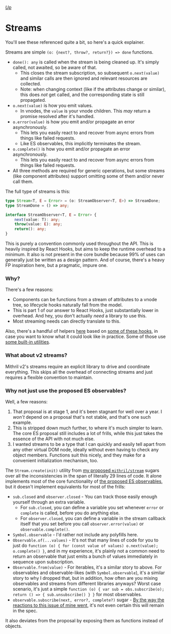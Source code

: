 [*Up*](README.md)

# Streams

You'll see these referenced quite a bit, so here's a quick explainer.

Streams are simple `(o: {next?, throw?, return?}) => done` functions.

- `done(): any` is called when the stream is being cleaned up. It's simply called, not awaited, so be aware of that.
    - This closes the stream subscription, so subsequent `o.next(value)` and similar calls are then ignored and relevant resources are collected.
    - Note: when changing context (like if the attributes change or similar), this does *not* get called, and the corresponding state is still propagated.
- `o.next(value)` is how you emit values.
    - In vnodes, the `value` is your vnode children. This *may* return a promise resolved after it's handled.
- `o.error(value)` is how you emit and/or propagate an error asynchronously.
    - This lets you easily react to and recover from async errors from things like failed requests.
    - Like ES observables, this implicitly terminates the stream.
- `o.complete()` is how you emit and/or propagate an error asynchronously.
    - This lets you easily react to and recover from async errors from things like failed requests.
- All three methods are required for generic operations, but some streams (like component attributes) support omitting some of them and/or never call them.

The full type of streams is this:

```ts
type Stream<T, E = Error> = (o: StreamObserver<T, E>) => StreamDone;
type StreamDone = () => any;

interface StreamObserver<T, E = Error> {
    next(value: T): any;
    throw(value: E): any;
    return(): any;
}
```

This is purely a convention commonly used throughout the API. This is heavily inspired by React Hooks, but aims to keep the runtime overhead to a minimum. It also is not present in the core bundle because 99% of uses can generally just be written as a design pattern. And of course, there's a heavy FP inspiration here, but a pragmatic, impure one.

### Why?

There's a few reasons:

- Components can be functions from a stream of attributes to a vnode tree, so lifecycle hooks naturally fall from the model.
- This is part 1 of our answer to React Hooks, just substantially lower in overhead. And hey, you don't actually *need* a library to use this.
- Most streaming needs can directly translate to this.

Also, there's a handful of helpers [here](https://github.com/isiahmeadows/mithril.js/tree/redesign-redux/helpers) based on [some of these hooks](https://usehooks.com/), in case you want to know what it could look like in practice. Some of those use [some built-in utilities](stream-utils.md).

### What about v2 streams?

Mithril v2's streams require an explicit library to drive and coordinate everything. This skips all the overhead of connecting streams and just requires a flexible convention to maintain.

### Why not just use the proposed ES observables?

Well, a few reasons:

1. That proposal is at stage 1, and it's been stagnant for well over a year. I *won't* depend on a proposal that's not stable, and that's one such example.
2. This is stripped down much further, to where it's much simpler to learn. The core ES proposal still includes a lot of frills, while this just takes the essence of the API with not much else.
3. I wanted streams to be a type that I can quickly and easily tell apart from any other virtual DOM node, ideally without even having to check any object members. Functions suit this nicely, and they make for a convenient initialization mechanism, too.

The `Stream.create(init)` utility from [my proposed `mithril/stream`](stream-utils.md) sugars over all the inconsistencies in the span of literally 29 lines of code. It alone implements most of the core functionality of [the proposed ES observables](https://github.com/tc39/proposal-observable), but it doesn't implement equivalents for most of the frills:

- `sub.closed` and `observer.closed` - You can track those easily enough yourself through an extra variable.
    - For `sub.closed`, you can define a variable you set whenever `error` or `complete` is called, before you do anything else.
    - For `observer.closed`, you can define a variable in the stream callback itself that you set before you call `observer.error(value)` or `observable.complete()`.
- `Symbol.observable` - I'd rather not include any polyfills here.
- `Observable.of(...values)` - It's not that many lines of code for you to just do `function (o) { for (const value of values) o.next(value); o.complete() }`, and in my experience, it's plainly not a common need to return an observable that just emits a bunch of values immediately in sequence upon subscription.
- `Observable.from(value)` - For iterables, it's a similar story to above. For observables and observable-likes (with `Symbol.observable`), it's a similar story to why I dropped that, but in addition, how often are you mixing observables and streams from different libraries anyways? Worst case scenario, it's just a simple `function (o) { var sub = obs.subscribe(o); return () => { sub.unsubscribe() } }` for most observables.
- `observable.subscribe(next, error?, complete?)` sugar - [By the way the reactions to this issue of mine went](https://github.com/tc39/proposal-observable/issues/194), it's not even certain this will remain in the spec.

It also deviates from the proposal by exposing them as functions instead of objects.
